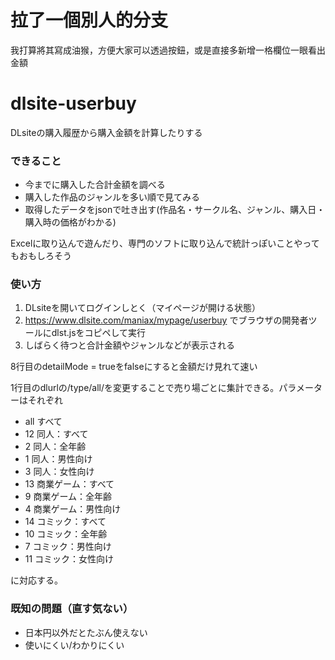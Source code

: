 # 拉了一個別人的分支
我打算將其寫成油猴，方便大家可以透過按鈕，或是直接多新增一格欄位一眼看出金額

# dlsite-userbuy
DLsiteの購入履歴から購入金額を計算したりする

### できること
- 今までに購入した合計金額を調べる
- 購入した作品のジャンルを多い順で見てみる
- 取得したデータをjsonで吐き出す(作品名・サークル名、ジャンル、購入日・購入時の価格がわかる)

Excelに取り込んで遊んだり、専門のソフトに取り込んで統計っぽいことやってもおもしろそう

### 使い方
1. DLsiteを開いてログインしとく（マイページが開ける状態）
2. https://www.dlsite.com/maniax/mypage/userbuy でブラウザの開発者ツールにdlst.jsをコピペして実行
3. しばらく待つと合計金額やジャンルなどが表示される

8行目のdetailMode = trueをfalseにすると金額だけ見れて速い

1行目のdlurlの/type/all/を変更することで売り場ごとに集計できる。パラメーターはそれぞれ

- all すべて
- 12 同人：すべて
- 2 同人：全年齢
- 1 同人：男性向け
- 3 同人：女性向け
- 13 商業ゲーム：すべて
- 9 商業ゲーム：全年齢
- 4 商業ゲーム：男性向け
- 14 コミック：すべて
- 10 コミック：全年齢
- 7 コミック：男性向け
- 11 コミック：女性向け

に対応する。

### 既知の問題（直す気ない）
- 日本円以外だとたぶん使えない
- 使いにくい/わかりにくい
